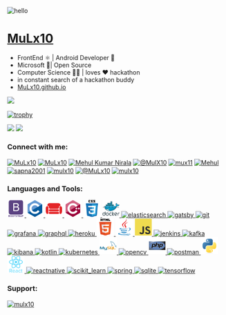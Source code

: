 ![hello](https://user-images.githubusercontent.com/23444642/99659283-a6f52500-2a86-11eb-9cbc-11479bc8d9f7.gif)

# [MuLx10](https://mulx10.github.io)
- FrontEnd ⚛️ | Android Developer 📱
- Microsoft  🤩| Open Source
- Computer Science 👨‍💻 |  loves ❤️ hackathon
- in constant search of a hackathon buddy
- [MuLx10.github.io](https://mulx10.github.io)



![](https://komarev.com/ghpvc/?username=MuLx10)

[![trophy](https://github-profile-trophy.vercel.app/?username=MuLx10&theme=flat)](https://github.com/ryo-ma/github-profile-trophy)


<p>
	
![](https://github-readme-stats.vercel.app/api?username=MuLx10&repo=github-readme-stats&show_icons=true&theme=vue-dark)
![](https://github-readme-stats.vercel.app/api/top-langs/?username=MuLx10&layout=compact&theme=vue-dark)

</p>


<h3 align="left">Connect with me:</h3>
<p align="left">
   <a href="https://twitter.com/nirala_mehul" target="blank"><img align="center" src="https://cdn.jsdelivr.net/npm/simple-icons@3.0.1/icons/twitter.svg" alt="MuLx10" height="30" width="40" /></a>
   <a href="https://linkedin.com/in/mulx10/" target="blank"><img align="center" src="https://cdn.jsdelivr.net/npm/simple-icons@3.0.1/icons/linkedin.svg" alt="MuLx10" height="30" width="40" /></a>
   <a href="https://stackoverflow.com/users/11770532/mehul-niralar" target="blank"><img align="center" src="https://cdn.jsdelivr.net/npm/simple-icons@3.0.1/icons/stackoverflow.svg" alt="Mehul Kumar Nirala" height="30" width="40" /></a>
   <a href="https://medium.com/@mulx10" target="blank"><img align="center" src="https://cdn.jsdelivr.net/npm/simple-icons@3.0.1/icons/medium.svg" alt="@MulX10" height="30" width="40" /></a>
   <a href="https://www.codechef.com/users/mux11" target="blank"><img align="center" src="https://cdn.jsdelivr.net/npm/simple-icons@3.1.0/icons/codechef.svg" alt="mux11" height="30" width="40" /></a>
   <a href="https://www.hackerrank.com/mulx10" target="blank"><img align="center" src="https://cdn.jsdelivr.net/npm/simple-icons@3.0.1/icons/hackerrank.svg" alt="Mehul" height="30" width="40" /></a>
   <a href="https://codeforces.com/profile/boto-octo-potato" target="blank"><img align="center" src="https://cdn.jsdelivr.net/npm/simple-icons@3.0.1/icons/codeforces.svg" alt="sapna2001" height="30" width="40" /></a>
   <a href="https://www.leetcode.com/mulx10" target="blank"><img align="center" src="https://cdn.jsdelivr.net/npm/simple-icons@3.0.1/icons/leetcode.svg" alt="mulx10" height="30" width="40" /></a>
   <a href="https://www.hackerearth.com/@MuLx10" target="blank"><img align="center" src="https://cdn.jsdelivr.net/npm/simple-icons@3.0.1/icons/hackerearth.svg" alt="@MuLx10" height="30" width="40" /></a>
   <a href="https://auth.geeksforgeeks.org/user/mulx10" target="blank"><img align="center" src="https://cdn.jsdelivr.net/npm/simple-icons@3.0.1/icons/geeksforgeeks.svg" alt="mulx10" height="30" width="40" /></a>
</p>


<h3 align="left">Languages and Tools:</h3>
<p align="left"> <a href="https://getbootstrap.com" target="_blank"> <img src="https://raw.githubusercontent.com/devicons/devicon/master/icons/bootstrap/bootstrap-plain-wordmark.svg" alt="bootstrap" width="40" height="40"/> </a> <a href="https://www.cprogramming.com/" target="_blank"> <img src="https://raw.githubusercontent.com/devicons/devicon/master/icons/c/c-original.svg" alt="c" width="40" height="40"/> </a> <a href="https://couchdb.apache.org/" target="_blank"> <img src="https://raw.githubusercontent.com/devicons/devicon/0d6c64dbbf311879f7d563bfc3ccf559f9ed111c/icons/couchdb/couchdb-original.svg" alt="couchdb" width="40" height="40"/> </a> <a href="https://www.w3schools.com/cpp/" target="_blank"> <img src="https://raw.githubusercontent.com/devicons/devicon/master/icons/cplusplus/cplusplus-original.svg" alt="cplusplus" width="40" height="40"/> </a> <a href="https://www.w3schools.com/css/" target="_blank"> <img src="https://raw.githubusercontent.com/devicons/devicon/master/icons/css3/css3-original-wordmark.svg" alt="css3" width="40" height="40"/> </a> <a href="https://www.docker.com/" target="_blank"> <img src="https://raw.githubusercontent.com/devicons/devicon/master/icons/docker/docker-original-wordmark.svg" alt="docker" width="40" height="40"/> </a> <a href="https://www.elastic.co" target="_blank"> <img src="https://www.vectorlogo.zone/logos/elastic/elastic-icon.svg" alt="elasticsearch" width="40" height="40"/> </a> <a href="https://www.gatsbyjs.com/" target="_blank"> <img src="https://www.vectorlogo.zone/logos/gatsbyjs/gatsbyjs-icon.svg" alt="gatsby" width="40" height="40"/> </a> <a href="https://git-scm.com/" target="_blank"> <img src="https://www.vectorlogo.zone/logos/git-scm/git-scm-icon.svg" alt="git" width="40" height="40"/> </a> <a href="https://grafana.com" target="_blank"> <img src="https://www.vectorlogo.zone/logos/grafana/grafana-icon.svg" alt="grafana" width="40" height="40"/> </a> <a href="https://graphql.org" target="_blank"> <img src="https://www.vectorlogo.zone/logos/graphql/graphql-icon.svg" alt="graphql" width="40" height="40"/> </a> <a href="https://heroku.com" target="_blank"> <img src="https://www.vectorlogo.zone/logos/heroku/heroku-icon.svg" alt="heroku" width="40" height="40"/> </a> <a href="https://www.w3.org/html/" target="_blank"> <img src="https://raw.githubusercontent.com/devicons/devicon/master/icons/html5/html5-original-wordmark.svg" alt="html5" width="40" height="40"/> </a> <a href="https://www.java.com" target="_blank"> <img src="https://raw.githubusercontent.com/devicons/devicon/master/icons/java/java-original.svg" alt="java" width="40" height="40"/> </a> <a href="https://developer.mozilla.org/en-US/docs/Web/JavaScript" target="_blank"> <img src="https://raw.githubusercontent.com/devicons/devicon/master/icons/javascript/javascript-original.svg" alt="javascript" width="40" height="40"/> </a> <a href="https://www.jenkins.io" target="_blank"> <img src="https://www.vectorlogo.zone/logos/jenkins/jenkins-icon.svg" alt="jenkins" width="40" height="40"/> </a> <a href="https://kafka.apache.org/" target="_blank"> <img src="https://www.vectorlogo.zone/logos/apache_kafka/apache_kafka-icon.svg" alt="kafka" width="40" height="40"/> </a> <a href="https://www.elastic.co/kibana" target="_blank"> <img src="https://www.vectorlogo.zone/logos/elasticco_kibana/elasticco_kibana-icon.svg" alt="kibana" width="40" height="40"/> </a> <a href="https://kotlinlang.org" target="_blank"> <img src="https://www.vectorlogo.zone/logos/kotlinlang/kotlinlang-icon.svg" alt="kotlin" width="40" height="40"/> </a> <a href="https://kubernetes.io" target="_blank"> <img src="https://www.vectorlogo.zone/logos/kubernetes/kubernetes-icon.svg" alt="kubernetes" width="40" height="40"/> </a> <a href="https://www.mysql.com/" target="_blank"> <img src="https://raw.githubusercontent.com/devicons/devicon/master/icons/mysql/mysql-original-wordmark.svg" alt="mysql" width="40" height="40"/> </a> <a href="https://opencv.org/" target="_blank"> <img src="https://www.vectorlogo.zone/logos/opencv/opencv-icon.svg" alt="opencv" width="40" height="40"/> </a> <a href="https://www.php.net" target="_blank"> <img src="https://raw.githubusercontent.com/devicons/devicon/master/icons/php/php-original.svg" alt="php" width="40" height="40"/> </a> <a href="https://postman.com" target="_blank"> <img src="https://www.vectorlogo.zone/logos/getpostman/getpostman-icon.svg" alt="postman" width="40" height="40"/> </a> <a href="https://www.python.org" target="_blank"> <img src="https://raw.githubusercontent.com/devicons/devicon/master/icons/python/python-original.svg" alt="python" width="40" height="40"/> </a> <a href="https://reactjs.org/" target="_blank"> <img src="https://raw.githubusercontent.com/devicons/devicon/master/icons/react/react-original-wordmark.svg" alt="react" width="40" height="40"/> </a> <a href="https://reactnative.dev/" target="_blank"> <img src="https://reactnative.dev/img/header_logo.svg" alt="reactnative" width="40" height="40"/> </a> <a href="https://scikit-learn.org/" target="_blank"> <img src="https://upload.wikimedia.org/wikipedia/commons/0/05/Scikit_learn_logo_small.svg" alt="scikit_learn" width="40" height="40"/> </a> <a href="https://spring.io/" target="_blank"> <img src="https://www.vectorlogo.zone/logos/springio/springio-icon.svg" alt="spring" width="40" height="40"/> </a> <a href="https://www.sqlite.org/" target="_blank"> <img src="https://www.vectorlogo.zone/logos/sqlite/sqlite-icon.svg" alt="sqlite" width="40" height="40"/> </a> <a href="https://www.tensorflow.org" target="_blank"> <img src="https://www.vectorlogo.zone/logos/tensorflow/tensorflow-icon.svg" alt="tensorflow" width="40" height="40"/> </a> </p>


<h3 align="left">Support:</h3>
<p><a href="https://www.buymeacoffee.com/MuLx10"> <img align="center" src="https://cdn.buymeacoffee.com/buttons/v2/default-yellow.png" height="50" width="210" alt="mulx10" /></a></p>
